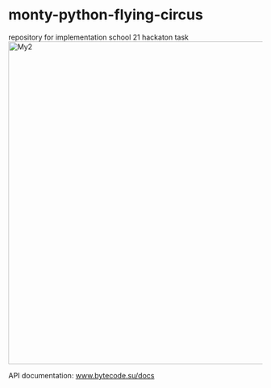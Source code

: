 # monty-python-flying-circus
repository for implementation school 21 hackaton task
<img width="640" alt="My2" src="https://github.com/engineer-alekseev/monty-python-flying-circus/assets/80082135/655b47d1-819b-4be3-b291-df6120164cf6">

API documentation: www.bytecode.su/docs
